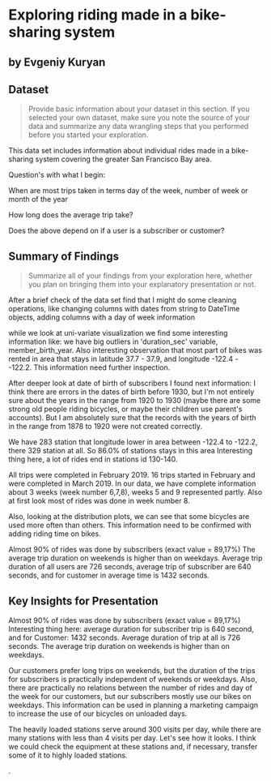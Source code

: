 # Exploring riding made in a bike-sharing system

## by Evgeniy Kuryan


## Dataset

> Provide basic information about your dataset in this section. If you selected your own dataset, make sure you note the source of your data and summarize any data wrangling steps that you performed before you started your exploration.

This data set includes information about individual rides made in a bike-sharing system covering the greater San Francisco Bay area.

Question's with what I begin:

When are most trips taken in terms day of the week, number of week or month of the year

How long does the average trip take?

Does the above depend on if a user is a subscriber or customer?

## Summary of Findings

> Summarize all of your findings from your exploration here, whether you plan on bringing them into your explanatory presentation or not.

After a brief check of the data set find that I might do some cleaning operations, like changing columns with dates from string to DateTime objects, adding columns with a day of week information

while we look at uni-variate visualization we find some interesting information like: we have big outliers in 'duration_sec' variable, member_birth_year.
Also interesting observation that most part of bikes was rented in area that stays in latitude 37.7 - 37.9, and longitude -122.4 - -122.2. This information need further inspection.

After deeper look at date of birth of subscribers I found next information:
I think there are errors in the dates of birth before 1930, but I'm not entirely sure about the years in the range from 1920 to 1930 (maybe there are some strong old people riding bicycles,
or maybe their children use parent's accounts). But I am absolutely sure that the records with the years of birth in the range from 1878 to 1920 were not created correctly.

We have 283 station that longitude lower in area between -122.4 to -122.2, there 329 station at all. So 86.0% of stations stays in this area
Interesting thing here, a lot of rides end in stations id 130-140.

All trips were completed in February 2019. 16 trips started in February and were completed in March 2019.
In our data, we have complete information about 3 weeks (week number 6,7,8), weeks 5 and 9 represented partly.
Also at first look most of rides was done in week number 8.

Also, looking at the distribution plots, we can see that some bicycles are used more often than others.
This information need to be confirmed with adding riding time on bikes.

Almost 90% of rides was done by subscribers (exact value = 89,17%)
The average trip duration on weekends is higher than on weekdays.
Average trip duration of all users are 726 seconds, average trip of subscriber are 640 seconds, and for customer in average time is 1432 seconds. 


## Key Insights for Presentation


Almost 90% of rides was done by subscribers (exact value = 89,17%)
Interesting thing here: average duration for subscriber trip is 640 second, and for Customer: 1432 seconds. Average duration of trip at all is 726 seconds.
The average trip duration on weekends is higher than on weekdays.

Our customers prefer long trips on weekends, but the duration of the trips for subscribers is practically independent of weekends or weekdays. Also, there are practically no relations between the number of rides and day of the week for our customers, but our subscribers mostly use our bikes on weekdays. This information can be used in planning a marketing campaign to increase the use of our bicycles on unloaded days.

The heavily loaded stations serve around 300 visits per day, while there are many stations with less than 4 visits per day. Let's see how it looks. I think we could check the equipment at these stations and, if necessary, transfer some of it to highly loaded stations.

.